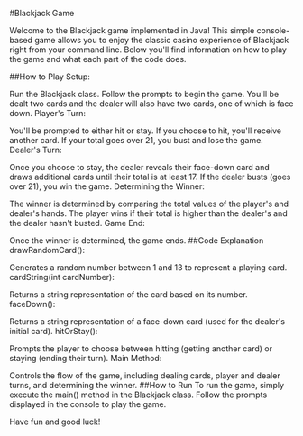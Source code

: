 #Blackjack Game

Welcome to the Blackjack game implemented in Java! This simple console-based game allows you to enjoy the classic casino experience of Blackjack right from your command line. Below you'll find information on how to play the game and what each part of the code does.

##How to Play
Setup:

Run the Blackjack class.
Follow the prompts to begin the game.
You'll be dealt two cards and the dealer will also have two cards, one of which is face down.
Player's Turn:

You'll be prompted to either hit or stay.
If you choose to hit, you'll receive another card.
If your total goes over 21, you bust and lose the game.
Dealer's Turn:

Once you choose to stay, the dealer reveals their face-down card and draws additional cards until their total is at least 17.
If the dealer busts (goes over 21), you win the game.
Determining the Winner:

The winner is determined by comparing the total values of the player's and dealer's hands.
The player wins if their total is higher than the dealer's and the dealer hasn't busted.
Game End:

Once the winner is determined, the game ends.
##Code Explanation
drawRandomCard():

Generates a random number between 1 and 13 to represent a playing card.
cardString(int cardNumber):

Returns a string representation of the card based on its number.
faceDown():

Returns a string representation of a face-down card (used for the dealer's initial card).
hitOrStay():

Prompts the player to choose between hitting (getting another card) or staying (ending their turn).
Main Method:

Controls the flow of the game, including dealing cards, player and dealer turns, and determining the winner.
##How to Run
To run the game, simply execute the main() method in the Blackjack class. Follow the prompts displayed in the console to play the game.

Have fun and good luck!
